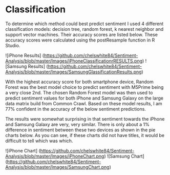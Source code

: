 # Classification
To determine which method could best predict sentiment I used 4 different classification models: decision tree, random forest, k nearest neighbor and support vector machines. Their accuracy scores are listed below. These accuracy scores were calculated using the postResample function in R Studio.

![iPhone Results] (https://github.com/chelswhite84/Sentiment-Analysis/blob/master/Images/iPhoneClassificationrRESULTS.png)
![Samsung Results] (https://github.com/chelswhite84/Sentiment-Analysis/blob/master/Images/SamsungGlassificationResults.png)

With the highest accuracy score for both smartphone device, Random Forest was the best model choice to predict sentiment with M5Prime being a very close 2nd. The chosen Random Forest model was then used to predict sentiment values for both iPhone and Samsung Galaxy on the large data matrix build from Common Crawl. Based on these model results, I am 77% confident in the accuracy of the below sentiment predictions. 

The results were somewhat surprising in that sentiment towards the iPhone and Samsung Galaxy are very, very similar. There is only about a 1% difference in sentiment between these two devices as shown in the pie charts below. As you can see, if these charts did not have titles, it would be difficult to tell which was which. 


![iPhone Chart] (https://github.com/chelswhite84/Sentiment-Analysis/blob/master/Images/iPhoneChart.png)
![Samsung Chart] (https://github.com/chelswhite84/Sentiment-Analysis/blob/master/Images/SamsungChart.png)


